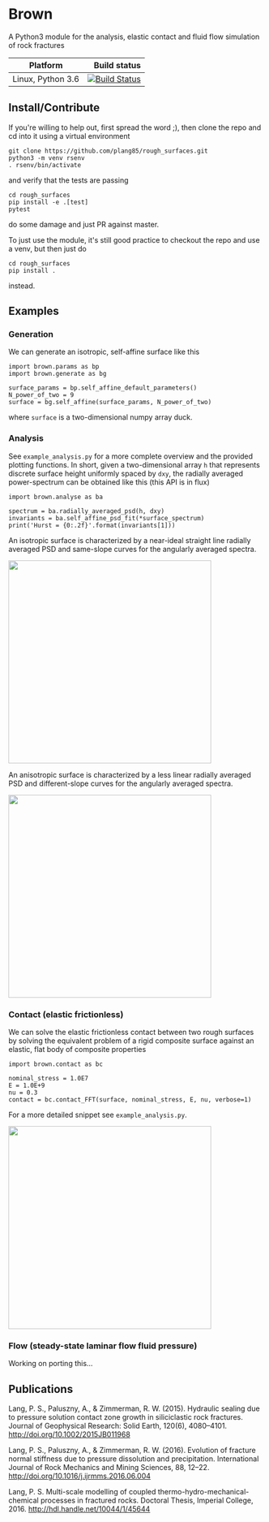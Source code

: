 # Brown

A Python3 module for the analysis, elastic contact and fluid flow simulation of rock fractures

Platform | Build status
---------|-------------:
Linux, Python 3.6 | [![Build Status](https://travis-ci.org/plang85/rough_surfaces.svg?branch=master)](https://travis-ci.org/plang85/rough_surfaces)

## Install/Contribute

If you're willing to help out, first spread the word ;), then clone the repo and cd into it using a virtual environment
```
git clone https://github.com/plang85/rough_surfaces.git
python3 -m venv rsenv
. rsenv/bin/activate
```
and verify that the tests are passing
```
cd rough_surfaces
pip install -e .[test] 
pytest
```
do some damage and just PR against master. 

To just use the module, it's still good practice to checkout the repo and use a venv, but then just do
```
cd rough_surfaces
pip install .
```
instead.

## Examples

### Generation

We can generate an isotropic, self-affine surface like this
```
import brown.params as bp
import brown.generate as bg

surface_params = bp.self_affine_default_parameters()
N_power_of_two = 9
surface = bg.self_affine(surface_params, N_power_of_two)
```
where `surface` is a two-dimensional numpy array duck.

### Analysis

See `example_analysis.py` for a more complete overview and the provided plotting functions. In short, given a two-dimensional array `h` that represents discrete surface height uniformly spaced by `dxy`, the radially averaged power-spectrum can be obtained like this (this API is in flux)
```
import brown.analyse as ba

spectrum = ba.radially_averaged_psd(h, dxy)
invariants = ba.self_affine_psd_fit(*surface_spectrum)
print('Hurst = {0:.2f}'.format(invariants[1]))
```

An isotropic surface is characterized by a near-ideal straight line radially averaged PSD and same-slope curves for the angularly averaged spectra.
<p align="left">
  <img src="https://raw.githubusercontent.com/plang85/rough_surfaces/master/doc/isotropic.png" height="400">
  <br/>
</p>
An anisotropic surface is characterized by a less linear radially averaged PSD and different-slope curves for the angularly averaged spectra.
<p align="left">
  <img src="https://raw.githubusercontent.com/plang85/rough_surfaces/master/doc/anisotropic.png" height="400">
  <br/>
</p>

### Contact (elastic frictionless)

We can solve the elastic frictionless contact between two rough surfaces by solving the equivalent problem of a rigid composite surface against an elastic, flat body of composite properties
```
import brown.contact as bc

nominal_stress = 1.0E7
E = 1.0E+9
nu = 0.3
contact = bc.contact_FFT(surface, nominal_stress, E, nu, verbose=1)
```
For a more detailed snippet see `example_analysis.py`.

<p align="left">
  <img src="https://raw.githubusercontent.com/plang85/rough_surfaces/master/doc/contact.png" height="400">
  <br/>
</p>

### Flow (steady-state laminar flow fluid pressure)

Working on porting this...


## Publications

Lang, P. S., Paluszny, A., & Zimmerman, R. W. (2015). Hydraulic sealing due to pressure solution contact zone growth in siliciclastic rock fractures. Journal of Geophysical Research: Solid Earth, 120(6), 4080–4101. http://doi.org/10.1002/2015JB011968

Lang, P. S., Paluszny, A., & Zimmerman, R. W. (2016). Evolution of fracture normal stiffness due to pressure dissolution and precipitation. International Journal of Rock Mechanics and Mining Sciences, 88, 12–22. http://doi.org/10.1016/j.ijrmms.2016.06.004

Lang, P. S. Multi-scale modelling of coupled thermo-hydro-mechanical-chemical processes in fractured rocks.
Doctoral Thesis, Imperial College, 2016. http://hdl.handle.net/10044/1/45644
